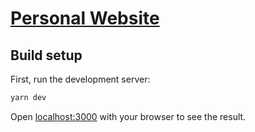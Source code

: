 # [Personal Website](https://www.parthkabra.me/)

## Build setup

First, run the development server:

```bash
yarn dev
```

Open [localhost:3000](http://localhost:3000) with your browser to see the result.


